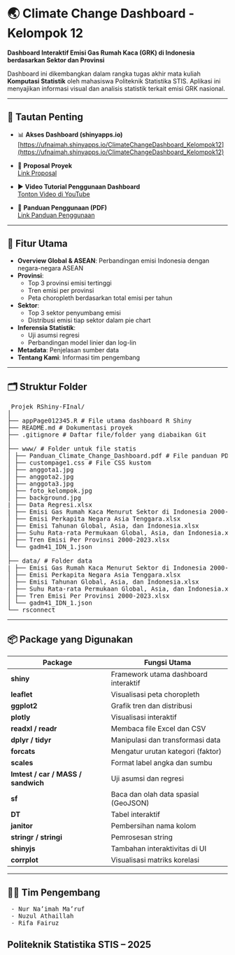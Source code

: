 # 🌏 Climate Change Dashboard - Kelompok 12

**Dashboard Interaktif Emisi Gas Rumah Kaca (GRK) di Indonesia berdasarkan Sektor dan Provinsi**

Dashboard ini dikembangkan dalam rangka tugas akhir mata kuliah **Komputasi Statistik** oleh mahasiswa Politeknik Statistika STIS. Aplikasi ini menyajikan informasi visual dan analisis statistik terkait emisi GRK nasional.

---

## 🔗 Tautan Penting

- 📊 **Akses Dashboard (shinyapps.io)**  
  [https://ufnaimah.shinyapps.io/ClimateChangeDashboard_Kelompok12](https://ufnaimah.shinyapps.io/ClimateChangeDashboard_Kelompok12)

- 📄 **Proposal Proyek**  
  [Link Proposal](https://drive.google.com/drive/folders/1_-xC9ZlX7lSLX7i9R6yrXEK7-WlrftyT?usp=sharing)

- ▶️ **Video Tutorial Penggunaan Dashboard**  
  [Tonton Video di YouTube](https://youtu.be/DDpdxGWcOVg)

- 📘 **Panduan Penggunaan (PDF)**  
  [Link Panduan Penggunaan](https://drive.google.com/drive/folders/1_-xC9ZlX7lSLX7i9R6yrXEK7-WlrftyT?usp=sharing)

---

## 📌 Fitur Utama

- **Overview Global & ASEAN**: Perbandingan emisi Indonesia dengan negara-negara ASEAN
- **Provinsi**: 
  - Top 3 provinsi emisi tertinggi
  - Tren emisi per provinsi
  - Peta choropleth berdasarkan total emisi per tahun
- **Sektor**:
  - Top 3 sektor penyumbang emisi
  - Distribusi emisi tiap sektor dalam pie chart
- **Inferensia Statistik**:
  - Uji asumsi regresi
  - Perbandingan model linier dan log-lin
- **Metadata**: Penjelasan sumber data
- **Tentang Kami**: Informasi tim pengembang

---

## 🗂️ Struktur Folder
<pre> Projek RShiny-FInal/
│
├── appPage012345.R # File utama dashboard R Shiny
├── README.md # Dokumentasi proyek
├── .gitignore # Daftar file/folder yang diabaikan Git
│
├── www/ # Folder untuk file statis
│ ├── Panduan_Climate_Change_Dashboard.pdf # File panduan PDF
│ ├── custompage1.css # File CSS kustom
│ ├── anggota1.jpg
│ ├── anggota2.jpg
│ ├── anggota3.jpg
│ ├── foto_kelompok.jpg
│ ├── background.jpg
| ├── Data Regresi.xlsx
| ├── Emisi Gas Rumah Kaca Menurut Sektor di Indonesia 2000-2023.xlsx
│ ├── Emisi Perkapita Negara Asia Tenggara.xlsx
│ ├── Emisi Tahunan Global, Asia, dan Indonesia.xlsx
│ ├── Suhu Rata-rata Permukaan Global, Asia, dan Indonesia.xlsx
│ ├── Tren Emisi Per Provinsi 2000-2023.xlsx
│ └── gadm41_IDN_1.json 
│
├── data/ # Folder data
| ├── Emisi Gas Rumah Kaca Menurut Sektor di Indonesia 2000-2023.xlsx
│ ├── Emisi Perkapita Negara Asia Tenggara.xlsx
│ ├── Emisi Tahunan Global, Asia, dan Indonesia.xlsx
│ ├── Suhu Rata-rata Permukaan Global, Asia, dan Indonesia.xlsx
│ ├── Tren Emisi Per Provinsi 2000-2023.xlsx
│ └── gadm41_IDN_1.json  
└── rsconnect </pre>
---

## 📦 Package yang Digunakan

| Package       | Fungsi Utama |
|---------------|--------------|
| **shiny**         | Framework utama dashboard interaktif |
| **leaflet**       | Visualisasi peta choropleth |
| **ggplot2**       | Grafik tren dan distribusi |
| **plotly**        | Visualisasi interaktif |
| **readxl / readr**| Membaca file Excel dan CSV |
| **dplyr / tidyr** | Manipulasi dan transformasi data |
| **forcats**       | Mengatur urutan kategori (faktor) |
| **scales**        | Format label angka dan sumbu |
| **lmtest / car / MASS / sandwich** | Uji asumsi dan regresi |
| **sf**            | Baca dan olah data spasial (GeoJSON) |
| **DT**            | Tabel interaktif |
| **janitor**       | Pembersihan nama kolom |
| **stringr / stringi** | Pemrosesan string |
| **shinyjs**       | Tambahan interaktivitas di UI |
| **corrplot**      | Visualisasi matriks korelasi |

---

## 👩‍💻 Tim Pengembang
<pre>
 - Nur Na’imah Ma’ruf
 - Nuzul Athaillah
 - Rifa Fairuz
</pre>

## Politeknik Statistika STIS – 2025

